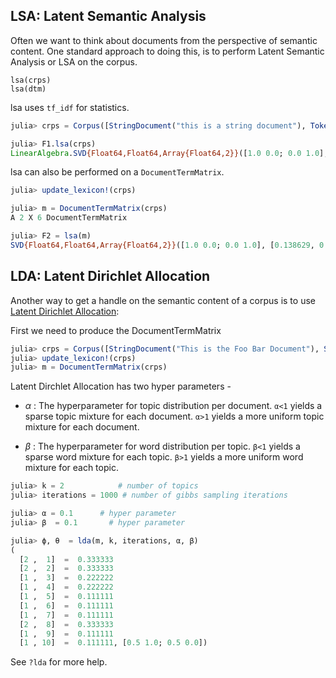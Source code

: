 ## LSA: Latent Semantic Analysis

Often we want to think about documents
from the perspective of semantic content.
One standard approach to doing this,
is to perform Latent Semantic Analysis or LSA on the corpus.

    lsa(crps)
    lsa(dtm)

lsa uses `tf_idf` for statistics.

```julia
julia> crps = Corpus([StringDocument("this is a string document"), TokenDocument("this is a token document")])

julia> F1.lsa(crps)
LinearAlgebra.SVD{Float64,Float64,Array{Float64,2}}([1.0 0.0; 0.0 1.0], [0.138629, 0.138629], [0.0 0.0 … 0.0 0.0; 0.0 0.0 … 0.0 1.0])
```

lsa can also be performed on a `DocumentTermMatrix`.

```julia
julia> update_lexicon!(crps)

julia> m = DocumentTermMatrix(crps)
A 2 X 6 DocumentTermMatrix

julia> F2 = lsa(m)
SVD{Float64,Float64,Array{Float64,2}}([1.0 0.0; 0.0 1.0], [0.138629, 0.138629], [0.0 0.0 … 0.0 0.0; 0.0 0.0 … 0.0 1.0])
```


## LDA: Latent Dirichlet Allocation

Another way to get a handle on the semantic content of a corpus is to use
[Latent Dirichlet Allocation](https://en.wikipedia.org/wiki/Latent_Dirichlet_allocation):

First we need to produce the DocumentTermMatrix
```julia
julia> crps = Corpus([StringDocument("This is the Foo Bar Document"), StringDocument("This document has too Foo words")])
julia> update_lexicon!(crps)
julia> m = DocumentTermMatrix(crps)
```

Latent Dirchlet Allocation has two hyper parameters -
* _α_ : The hyperparameter for topic distribution per document. `α<1` yields a sparse topic mixture for each document. `α>1` yields a more uniform topic mixture for each document.
- _β_ : The hyperparameter for word distribution per topic. `β<1` yields a sparse word mixture for each topic. `β>1` yields a more uniform word mixture for each topic.

```julia
julia> k = 2            # number of topics
julia> iterations = 1000 # number of gibbs sampling iterations

julia> α = 0.1      # hyper parameter
julia> β  = 0.1       # hyper parameter

julia> ϕ, θ  = lda(m, k, iterations, α, β)
(
  [2 ,  1]  =  0.333333
  [2 ,  2]  =  0.333333
  [1 ,  3]  =  0.222222
  [1 ,  4]  =  0.222222
  [1 ,  5]  =  0.111111
  [1 ,  6]  =  0.111111
  [1 ,  7]  =  0.111111
  [2 ,  8]  =  0.333333
  [1 ,  9]  =  0.111111
  [1 , 10]  =  0.111111, [0.5 1.0; 0.5 0.0])
```
See `?lda` for more help.
